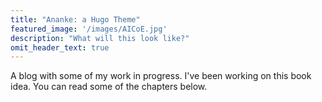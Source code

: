```yaml
---
title: "Ananke: a Hugo Theme"
featured_image: '/images/AICoE.jpg'
description: "What will this look like?"
omit_header_text: true
---
```


A  blog with some of my work in progress. I've been working on this book idea. You can read some of the chapters below.
